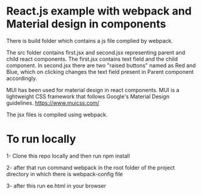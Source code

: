 # React.js example with webpack and Material design in components

There is build folder which contains a js file complied by webpack. 

The src folder contains first.jsx and second.jsx representing parent and child react components. The first.jsx contains text field and the child component. In second.jsx there are two "raised buttons" named as Red and Blue, which on clicking changes the text field present in Parent component accordingly.

MUI has been used for material design in react components. MUI is a lightweight CSS framework that follows Google's Material Design guidelines. https://www.muicss.com/

The jsx files is compiled using webpack.

# To run locally 

1- Clone this repo locally and then run npm install

2- after that run command webpack in the root folder of the project directory in which there is webpack-config file

3- after this run ee.html in your browser



